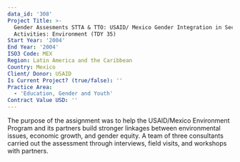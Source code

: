 ```yaml
---
data_id: '308'
Project Title: >-
  Gender Assesments STTA & TTO: USAID/ Mexico Gender Integration in Sectoral
  Activities: Environment (TDY 35)
Start Year: '2004'
End Year: '2004'
ISO3 Code: MEX
Region: Latin America and the Caribbean
Country: Mexico
Client/ Donor: USAID
Is Current Project? (true/false): ''
Practice Area:
  - 'Education, Gender and Youth'
Contract Value USD: ''
---
```

The purpose of the assignment was to help the USAID/Mexico Environment Program and its partners build stronger linkages between environmental issues, economic growth, and gender equity. A team of three consultants carried out the assessment through interviews, field visits, and workshops with partners.